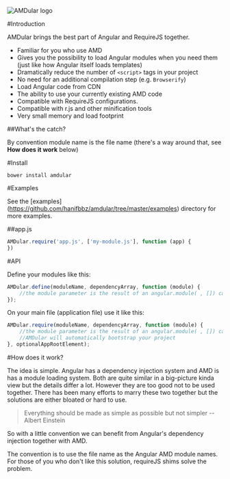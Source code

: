 ![AMDular logo](https://raw.githubusercontent.com/hanifbbz/amdular/master/logo.png)

#Introduction

AMDular brings the best part of Angular and RequireJS together.

* Familiar for you who use AMD
* Gives you the possibility to load Angular modules when you need them (just like how Angular itself loads templates)
* Dramatically reduce the number of `<script>` tags in your project
* No need for an additional compilation step (e.g. `Browserify`)
* Load Angular code from CDN
* The ability to use your currently existing AMD code
* Compatible with RequireJS configurations.
* Compatible with r.js and other minification tools
* Very small memory and load footprint

##What's the catch?

By convention module name is the file name (there's a way around that, see **How does it work** below)

#Install

```shell
bower install amdular
```

#Examples

See the [examples] (https://github.com/hanifbbz/amdular/tree/master/examples) directory for more examples.

##app.js

```javascript
AMDular.require('app.js', ['my-module.js'], function (app) {
})
```

#API

Define your modules like this:

```javascript
AMDular.define(moduleName, dependencyArray, function (module) {
    //the module parameter is the result of an angular.module( , []) call
});
```

On  your main file (application file) use it like this:

```javascript
AMDular.require(moduleName, dependencyArray, function (module) {
    //the module parameter is the result of an angular.module( , []) call
    //AMDular will automatically bootstrap your project
}, optionalAppRootElement);
```

#How does it work?

The idea is simple. Angular has a dependency injection system and AMD is has a module loading system.
Both are quite similar in a big-picture kinda view but the details differ a lot.
However they are too good not to be used together.
There has been many efforts to marry these two together but the solutions are either bloated or hard to use.

> Everything should be made as simple as possible but not simpler --Albert Einstein

So with a little convention we can benefit from Angular's dependency injection together with AMD.

The convention is to use the file name as the Angular AMD module names.
For those of you who don't like this solution, requireJS shims solve the problem.